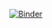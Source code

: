 [![Binder](https://mybinder.org/badge_logo.svg)](https://mybinder.org/v2/gh/coltonjgerber/particle_party/tree/main/HEAD)
